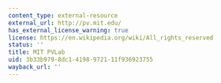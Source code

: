 ```yaml
---
content_type: external-resource
external_url: http://pv.mit.edu/
has_external_license_warning: true
license: https://en.wikipedia.org/wiki/All_rights_reserved
status: ''
title: MIT PVLab
uid: 3b33b979-8dc1-4198-9721-11f936923755
wayback_url: ''
---
```

